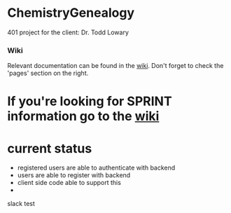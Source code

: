 # ChemistryGenealogy
401 project for the client: Dr. Todd Lowary

### Wiki 

Relevant documentation can be found in the [wiki](https://github.com/401ChemistryGenealogy/ChemistryGenealogy/wiki). Don't forget to check the 'pages' section on the right. 

# If you're looking for SPRINT information go to the [wiki](https://github.com/401ChemistryGenealogy/ChemistryGenealogy/wiki)


# current status

* registered users are able to authenticate with backend
* users are able to register with backend
* client side code able to support this
* 
slack test
